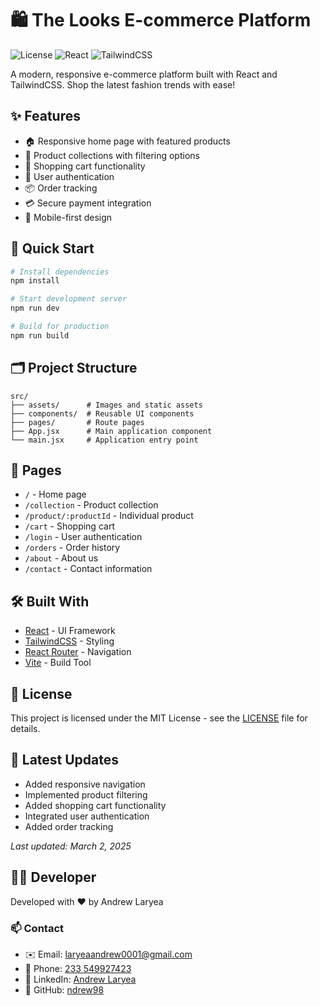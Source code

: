 # 🛍️ The Looks E-commerce Platform

![License](https://img.shields.io/badge/license-MIT-blue.svg)
![React](https://img.shields.io/badge/React-18.2.0-61dafb.svg)
![TailwindCSS](https://img.shields.io/badge/TailwindCSS-3.0-38bdf8.svg)

A modern, responsive e-commerce platform built with React and TailwindCSS. Shop the latest fashion trends with ease!

## ✨ Features

- 🏠 Responsive home page with featured products
- 👕 Product collections with filtering options
- 🛒 Shopping cart functionality
- 👤 User authentication
- 📦 Order tracking
- 💳 Secure payment integration
- 📱 Mobile-first design

## 🚀 Quick Start

```bash
# Install dependencies
npm install

# Start development server
npm run dev

# Build for production
npm run build
```

## 🗂️ Project Structure

```
src/
├── assets/      # Images and static assets
├── components/  # Reusable UI components
├── pages/       # Route pages
├── App.jsx      # Main application component
└── main.jsx     # Application entry point
```

## 📱 Pages

- `/` - Home page
- `/collection` - Product collection
- `/product/:productId` - Individual product
- `/cart` - Shopping cart
- `/login` - User authentication
- `/orders` - Order history
- `/about` - About us
- `/contact` - Contact information

## 🛠️ Built With

- [React](https://reactjs.org/) - UI Framework
- [TailwindCSS](https://tailwindcss.com/) - Styling
- [React Router](https://reactrouter.com/) - Navigation
- [Vite](https://vitejs.dev/) - Build Tool

## 📝 License

This project is licensed under the MIT License - see the [LICENSE](LICENSE) file for details.

## 🔄 Latest Updates

- Added responsive navigation
- Implemented product filtering
- Added shopping cart functionality
- Integrated user authentication
- Added order tracking

_Last updated: March 2, 2025_

## 👨‍💻 Developer

Developed with ❤️ by Andrew Laryea

### 📫 Contact

- ✉️ Email: [laryeaandrew0001@gmail.com](mailto:laryeaandrew0001@gmail.com)
- 📱 Phone: [233 549927423](tel:+233549927423)
- 💼 LinkedIn: [Andrew Laryea](https://www.linkedin.com/in/andrew-laryea-341121282/)
- 🐙 GitHub: [ndrew98](https://github.com/ndrew98)

